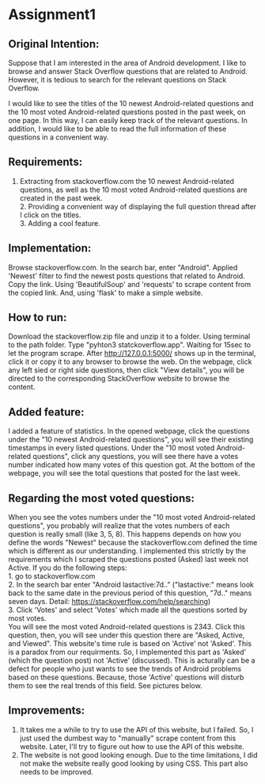# Assignment1

## Original Intention:

Suppose that I am interested in the area of Android development. I like to browse and answer Stack Overflow questions that are related to Android. However, it is tedious to search for the relevant questions on Stack Overflow. 

I would like to see the titles of the 10 newest Android-related questions and the 10 most voted Android-related questions posted in the past week, on one page. In this way, I can easily keep track of the relevant questions. In addition, I would like to be able to read the full information of these questions in a convenient way. 

## Requirements:
1. Extracting from stackoverflow.com the 10 newest Android-related questions, as well as the 10 most voted Android-related questions are created in the past week.<br />2. Providing a convenient way of displaying the full question thread after I click on the titles.<br />3. Adding a cool feature. 


## Implementation:
Browse stackoverflow.com. In the search bar, enter "Android". Applied 'Newest' filter to find the newest posts questions that related to Android. Copy the link. Using 'BeautifulSoup' and 'requests' to scrape content from the copied link. And, using 'flask' to make a simple website. 

## How to run:
Download the stackoverflow.zip file and unzip it to a folder. Using terminal to the path folder. Type "pyhton3 statckoverflow.app". Waiting for 15sec to let the program scrape. After http://127.0.0.1:5000/ shows up in the terminal, click it or copy it to any browser to browse the web. On the webpage, click any left sied or right side questions, then click "View details", you will be directed to the corresponding StackOverflow website to browse the content. 

## Added feature: 
I added a feature of statistics. In the opened webpage, click the questions under the "10 newest Android-related questions", you will see their existing timestamps in every listed questions. Under the "10 most voted Android-related questions", click any questions, you will see there have a votes number indicated how many votes of this question got. At the bottom of the webpage, you will see the total questions that posted for the last week. 

## Regarding the most voted questions: 
When you see the votes numbers under the "10 most voted Android-related questions", you probably will realize that the votes numbers of each question is really small (like 3, 5, 8). This happens depends on how you define the words "Newest" because the stackoverflow.com defined the time which is different as our understanding. I implemented this strictly by the requirements which I scraped the questions posted (Asked) last week not Active. If you do the following steps: <br />1. go to stackoverflow.com <br />2. In the search bar enter "Android lastactive:7d.." ("lastactive:" means look back to the same date in the previous period of this question, "7d.." means seven days. Detail: https://stackoverflow.com/help/searching) <br />3. Click 'Votes' and select 'Votes' which made all the questions sorted by most votes. <br />
You will see the most voted Android-related questions is 2343. Click this question, then, you will see under this question there are "Asked, Active, and Viewed". This website's time rule is based on 'Active' not 'Asked'. This is a paradox from our requirments. So, I implemented this part as 'Asked' (which the question post) not 'Active' (discussed). This is acturally can be a defect for people who just wants to see the trends of Android problems based on these questions. Because, those 'Active' questions will disturb them to see the real trends of this field. See pictures below. 

## Improvements:
1. It takes me a while to try to use the API of this website, but I failed. So, I just used the dumbest way to "manually" scrape content from this website. Later, I'll try to figure out how to use the API of this website. <br />
2. The website is not good looking enough. Due to the time limitations, I did not make the website really good looking by using CSS. This part also needs to be improved. 

